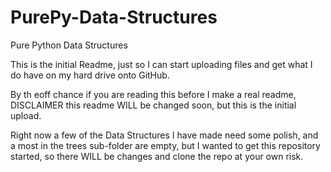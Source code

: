 # PurePy-Data-Structures
Pure Python Data Structures

This is the initial Readme, just so I can start uploading files and get what I do have on my hard drive onto GitHub.

By th eoff chance if you are reading this before I make a real readme, DISCLAIMER this readme WILL be changed soon, but this is the initial upload.

Right now a few of the Data Structures I have made need some polish, and a most in the trees sub-folder are empty, but I wanted to get this repository started, so there WILL be changes and clone the repo at your own risk.
